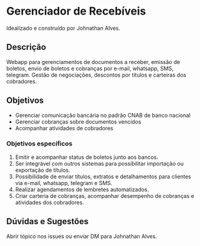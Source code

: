 # Gerenciador de Recebíveis

Idealizado e construído por Johnathan Alves.

## Descrição

Webapp para gerenciamentos de documentos a receber, emissão de boletos, envio de boletos e cobranças por e-mail, whatsapp, SMS, telegram. Gestão de negociações, descontos por títulos e carteiras dos cobradores.

## Objetivos

- Gerenciar comunicação bancária no padrão CNAB de banco nacional
- Gerenciar cobranças sobre documentos vencidos
- Acompanhar atividades de cobradores

### Objetivos específicos

1. Emitir e acompanhar status de boletos junto aos bancos.
2. Ser integrável com outros sistemas para possibilitar importação ou exportação de títulos.
3. Possibilidade de enviar títulos, extratos e detalhamentos para clientes via e-mail, whatsapp, telegram e SMS.
4. Realizar agendamentos de lembretes automatizados.
5. Criar carteria de cobranças, acompanhar desempenho de cobranças e atividades dos cobradores.

## Dúvidas e Sugestões

Abrir tópico nos issues ou enviar DM para Johnathan Alves.
